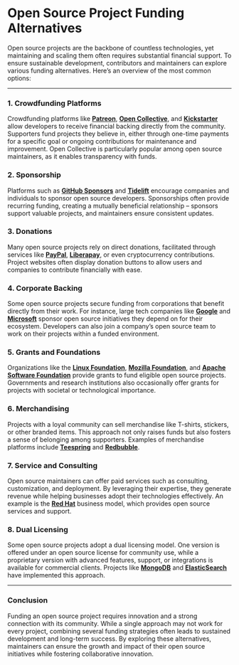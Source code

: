 # Open Source Project Funding Alternatives

Open source projects are the backbone of countless technologies, yet maintaining and scaling them often requires substantial financial support. To ensure sustainable development, contributors and maintainers can explore various funding alternatives. Here’s an overview of the most common options:

---

### 1. **Crowdfunding Platforms**
Crowdfunding platforms like [**Patreon**](https://www.patreon.com), [**Open Collective**](https://opencollective.com), and [**Kickstarter**](https://www.kickstarter.com) allow developers to receive financial backing directly from the community. Supporters fund projects they believe in, either through one-time payments for a specific goal or ongoing contributions for maintenance and improvement. Open Collective is particularly popular among open source maintainers, as it enables transparency with funds.

### 2. **Sponsorship**
Platforms such as [**GitHub Sponsors**](https://github.com/sponsors) and [**Tidelift**](https://tidelift.com) encourage companies and individuals to sponsor open source developers. Sponsorships often provide recurring funding, creating a mutually beneficial relationship – sponsors support valuable projects, and maintainers ensure consistent updates.

### 3. **Donations**
Many open source projects rely on direct donations, facilitated through services like [**PayPal**](https://www.paypal.com), [**Liberapay**](https://liberapay.com), or even cryptocurrency contributions. Project websites often display donation buttons to allow users and companies to contribute financially with ease.

### 4. **Corporate Backing**
Some open source projects secure funding from corporations that benefit directly from their work. For instance, large tech companies like [**Google**](https://opensource.google/) and [**Microsoft**](https://opensource.microsoft.com/) sponsor open source initiatives they depend on for their ecosystem. Developers can also join a company’s open source team to work on their projects within a funded environment.

### 5. **Grants and Foundations**
Organizations like the [**Linux Foundation**](https://www.linuxfoundation.org/), [**Mozilla Foundation**](https://foundation.mozilla.org/), and [**Apache Software Foundation**](https://apache.org/foundation/) provide grants to fund eligible open source projects. Governments and research institutions also occasionally offer grants for projects with societal or technological importance.

### 6. **Merchandising**
Projects with a loyal community can sell merchandise like T-shirts, stickers, or other branded items. This approach not only raises funds but also fosters a sense of belonging among supporters. Examples of merchandise platforms include [**Teespring**](https://www.teespring.com) and [**Redbubble**](https://www.redbubble.com).

### 7. **Service and Consulting**
Open source maintainers can offer paid services such as consulting, customization, and deployment. By leveraging their expertise, they generate revenue while helping businesses adopt their technologies effectively. An example is the [**Red Hat**](https://www.redhat.com) business model, which provides open source services and support.

### 8. **Dual Licensing**
Some open source projects adopt a dual licensing model. One version is offered under an open source license for community use, while a proprietary version with advanced features, support, or integrations is available for commercial clients. Projects like [**MongoDB**](https://www.mongodb.com/) and [**ElasticSearch**](https://www.elastic.co/) have implemented this approach.

---

### Conclusion

Funding an open source project requires innovation and a strong connection with its community. While a single approach may not work for every project, combining several funding strategies often leads to sustained development and long-term success. By exploring these alternatives, maintainers can ensure the growth and impact of their open source initiatives while fostering collaborative innovation.